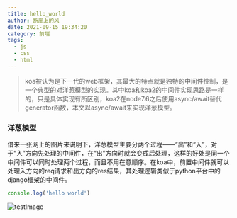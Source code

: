 ```yaml
---
title: hello_world
author: 断崖上的风
date: 2021-09-15 19:34:20
category: 前端
tags:
  - js
  - css
  - html
---
```


> koa被认为是下一代的web框架，其最大的特点就是独特的中间件控制，是一个典型的对洋葱模型的实现。其中koa和koa2的中间件实现思路是一样的，只是具体实现有所区别，koa2在node7.6之后使用async/await替代generator函数，本文以async/await来实现洋葱模型。

<!-- more -->

### 洋葱模型

借来一张网上的图片来说明下，洋葱模型主要分两个过程——“出”和“入”，对于“入”方向先处理的中间件，在“出”方向时就会变成后处理，这样的好处是同一个中间件可以同时处理两个过程，而且不用在意顺序。在koa中，前置中间件就可以处理入方向的req请求和出方向的res结果，其处理逻辑类似于python平台中的django框架的中间件。

```js
console.log('hello world')
```

![testImage](banner.jpg)
